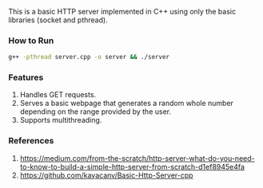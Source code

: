 This is a basic HTTP server implemented in C++ using only the basic libraries (socket and pthread).

### How to Run

```bash
g++ -pthread server.cpp -o server && ./server
```

### Features

1. Handles GET requests.
2. Serves a basic webpage that generates a random whole number depending on the range provided by the user.
3. Supports multithreading.

### References

1. https://medium.com/from-the-scratch/http-server-what-do-you-need-to-know-to-build-a-simple-http-server-from-scratch-d1ef8945e4fa
2. https://github.com/kayacanv/Basic-Http-Server-cpp
